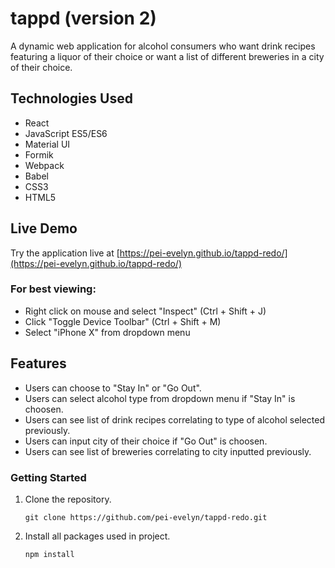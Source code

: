 # tappd (version 2)

A dynamic web application for alcohol consumers who want drink recipes featuring a liquor of their choice or want a list of different breweries in a city of their choice.

## Technologies Used

- React
- JavaScript ES5/ES6
- Material UI
- Formik
- Webpack
- Babel
- CSS3
- HTML5

## Live Demo

Try the application live at [https://pei-evelyn.github.io/tappd-redo/](https://pei-evelyn.github.io/tappd-redo/)

### For best viewing:
- Right click on mouse and select "Inspect" (Ctrl + Shift + J)
- Click "Toggle Device Toolbar" (Ctrl + Shift + M)
- Select "iPhone X" from dropdown menu

## Features

- Users can choose to "Stay In" or "Go Out".
- Users can select alcohol type from dropdown menu if "Stay In" is choosen.
- Users can see list of drink recipes correlating to type of alcohol selected previously.
- Users can input city of their choice if "Go Out" is choosen.
- Users can see list of breweries correlating to city inputted previously.

### Getting Started

1. Clone the repository.

    ```shell
    git clone https://github.com/pei-evelyn/tappd-redo.git
    ```
 2. Install all packages used in project.

    ```shell
    npm install
    ```
